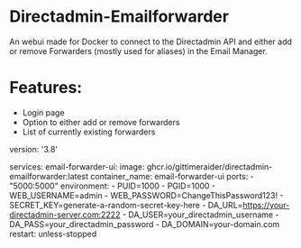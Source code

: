 # Directadmin-Emailforwarder
An webui made for Docker to connect to the Directadmin API and either add or remove Forwarders (mostly used for aliases) in the Email Manager.

# Features: 
- Login page
- Option to either add or remove forwarders
- List of currently existing forwarders


version: '3.8'

services:
  email-forwarder-ui:
    image: ghcr.io/gittimeraider/directadmin-emailforwarder:latest
    container_name: email-forwarder-ui
    ports:
      - "5000:5000"
    environment:
      - PUID=1000
      - PGID=1000
      - WEB_USERNAME=admin
      - WEB_PASSWORD=ChangeThisPassword123!
      - SECRET_KEY=generate-a-random-secret-key-here
      - DA_URL=https://your-directadmin-server.com:2222
      - DA_USER=your_directadmin_username
      - DA_PASS=your_directadmin_password
      - DA_DOMAIN=your-domain.com
    restart: unless-stopped
